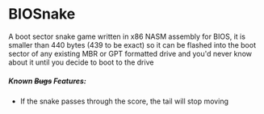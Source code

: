 # BIOSnake

A boot sector snake game written in x86 NASM assembly for BIOS, it is smaller than 440 bytes (439 to be exact) so it can be flashed into the boot sector of any existing MBR or GPT formatted drive and you'd never know about it until you decide to boot to the drive

##### Known ~~Bugs~~ *Features*:
  - If the snake passes through the score, the tail will stop moving
